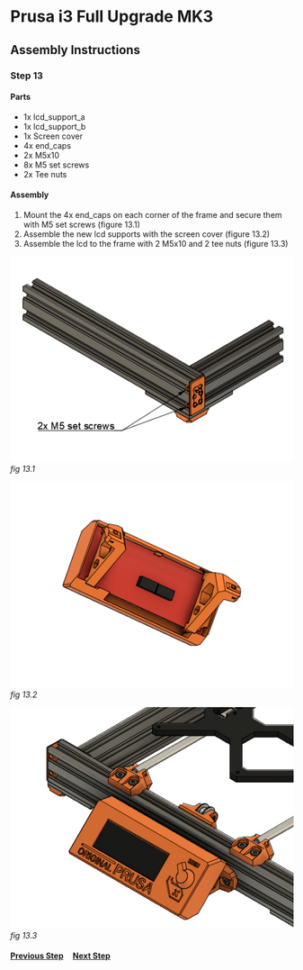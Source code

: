 # Prusa i3 Full Upgrade MK3

## Assembly Instructions

### Step 13

#### Parts  

* 1x lcd_support_a
* 1x lcd_support_b
* 1x Screen cover
* 4x end_caps
* 2x M5x10
* 8x M5 set screws
* 2x Tee nuts


#### Assembly

1. Mount the 4x end_caps on each corner of the frame and secure them with M5 set screws (figure 13.1)
1. Assemble the new lcd supports with the screen cover (figure 13.2)
1. Assemble the lcd to the frame with 2 M5x10 and 2 tee nuts (figure 13.3)


![](img/fig13.1.png)\
*fig 13.1*

![](img/fig13.2.png)\
*fig 13.2*

![](img/fig13.3.jpg)\
*fig 13.3*

#### [Previous Step](step12.md) &nbsp;&nbsp;&nbsp; [Next Step](step14.md)
